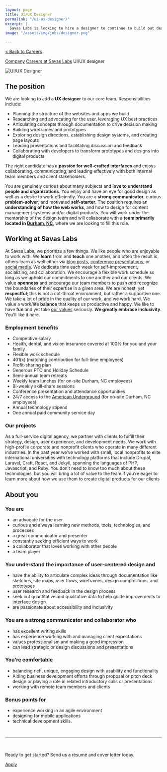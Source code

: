 ```yaml
---
layout: page
title: UI/UX Designer
permalink: "/ui-ux-designer/"
excerpt: |
  Savas Labs is looking to hire a designer to continue to build out design services for our growing team out of our office in downtown Durham.
image: "/assets/img/jobs/designer.png"

---
```


<p class="breadcrumbs hide-for-medium hide-for-large">
    <a href="/careers">< Back to Careers</a>
</p>
<p class="breadcrumbs hide-for-small">
    <a href="/company">Company</a><i class="fa fa-caret-right"></i>
    <a href="/careers">Careers at Savas Labs</a><i class="fa fa-caret-right"></i>
    UI/UX designer
</p>

<div class="icon--job">
    <img src="/assets/img/jobs/designer.png" alt="UI/UX Designer">
</div>

## The position

We are looking to add a **UX designer** to our core team. Responsibilities include:

- Planning the structure of the websites and apps we build
- Researching and advocating for the user, leveraging UX best practices
- Articulating concepts through documentation to drive decision making
- Building wireframes and prototypes
- Exploring design directions, establishing design systems, and creating page layouts
- Leading presentations and facilitating discussion and feedback
- Collaborating with developers to transform prototypes and designs into digital products

The right candidate has a **passion for well-crafted interfaces** and enjoys collaborating, communicating, and leading effectively with both internal team members and client stakeholders. 

You are genuinely curious about many subjects and **love to understand people and organizations**. You enjoy and have an eye for good design as well as a desire to work efficiently. You are a **strong communicator**, curious **problem-solver**, and motivated **self-starter**. The position requires an **understanding of how the web works**, and how to design for content management systems and/or digital products. You will work under the mentorship of the design team and will collaborate with a **team primarily located in [Durham, NC](/durham)**, where we are looking to fill this role.

## Working at Savas Labs

At Savas Labs, we prioritize a few things. We like people who are enjoyable to work with. We **learn** from and **teach** one another, and often the result is others learn as well either via [blog posts](/blog),
 [conference presentations,](/results/open-source/#presentations) or [social media](https://twitter.com/savaslabs). We dedicate time each week for self-improvement, socializing, and collaboration. We encourage a flexible work schedule so long as we uphold our commitments to one another and our clients. We value **openness** and encourage our team members to push _and_ recognize the boundaries of their expertise in a given area. We are honest, yet **respectful**; this is not a cut-throat environment, but rather a supportive one. We take a lot of pride in the quality of our work, and we work hard. We value a work/life **balance** that keeps us productive and happy. We like to have **fun** and yet take [our values](/company/mission-and-values/) seriously. **We greatly embrace inclusivity**. You'll like it here.

### Employment benefits

+ Competitive salary
+ Health, dental, and vision insurance covered at 100% for you and your family
+ Flexible work schedule
+ 401(k) (matching contribution for full-time employees)
+ Profit-sharing plan
+ Generous PTO and Holiday Schedule
+ Semi-annual team retreats
+ Weekly team lunches (for on-site Durham, NC employees)
+ Bi-weekly skill-share sessions
+ Conference presentation and attendance opportunities
+ 24/7 access to the [American Underground](http://americanunderground.com/) (for on-site Durham, NC employees)
+ Annual technology stipend
+ One annual paid community service day

### Our projects

As a full-service digital agency, we partner with clients to fulfill their strategy, design, user experience, and development needs. We work with high-profile corporate and nonprofit clients who operate in many different industries. In the past year we’ve worked with small, local nonprofits to elite international universities with technology platforms that include Drupal, Laravel, Craft, React, and Jekyll, spanning the languages of PHP, Javascript, and Ruby. You don’t need to know too much about these technologies, but you will bring a lot of value to the team if you’re eager to learn more about how we use them to create digital products for our clients

## About you

### You are

+ an advocate for the user
+ curious and always learning new methods, tools, technologies, and processes
+ a great communicator and presenter
+ constantly seeking efficient ways to work
+ a collaborator that loves working with other people
+ a team player

### You understand the importance of user-centered design and

+ have the ability to articulate complex ideas through documentation like sketches, site maps, user flows, wireframes, design compositions, and prototypes
+ user research and feedback in the design process
+ seek out quantitative and qualitative data to help guide improvements to interface design
+ are passionate about accessibility and inclusivity

### You are a strong communicator and collaborator who

+ has excellent writing skills
+ has experience working with and managing client expectations
+ values professionalism and making a good impression
+ can lead strategic or design discussions and presentations

### You’re comfortable

+ balancing rich, unique, engaging design with usability and functionality
+ Aiding business development efforts through proposal or pitch deck design or playing a role in related introductory calls or presentations
+ working with remote team members and clients

### Bonus points for
+ experience working in an agile environment
+ designing for mobile applications
+ technical development skills.

<br>

---

<br>

Ready to get started? Send us a résumé and cover letter today.

<a href="https://savas-labs.breezy.hr/p/1e2915a597f9-ux-designer" class="button--arrow--orange">Apply</a>
